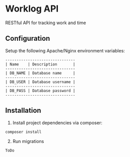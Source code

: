 # Worklog API
RESTful API for tracking work and time

## Configuration
Setup the following Apache/Nginx environment variables:

```
-------------------------------
| Name    | Description       |
-------------------------------
| DB_NAME | Database name     |
-------------------------------
| DB_USER | Database username |
-------------------------------
| DB_PASS | Database password |
-------------------------------
```

## Installation

1. Install project dependencies via composer:

```
composer install
```

2. Run migrations 

```
ToDo
```